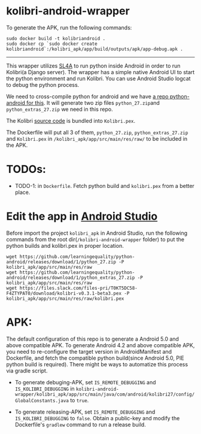 # kolibri-android-wrapper

To generate the APK, run the following commands:

```
sudo docker build -t kolibriandroid .
sudo docker cp `sudo docker create kolibriandroid`:/kolibri_apk/app/build/outputs/apk/app-debug.apk .
```

---

This wrapper utilizes [SL4A](https://github.com/damonkohler/sl4a) to run python inside Android in order to run Kolibri(a Django server). The wrapper has a simple native Android UI to start the python environment and run Kolibri. You can use Android Studio logcat to debug the python process.

We need to cross-compile python for android and we have [a repo python-android for this](https://github.com/learningequality/python-android). It will generate two zip files `python_27.zip`and `python_extras_27.zip` we need in this repo.

The Kolibri [source code](https://github.com/learningequality/kolibri) is bundled into `Kolibri.pex`.

The Dockerfile will put all 3 of them, `python_27.zip`, `python_extras_27.zip` and `Kolibri.pex` in `/kolibri_apk/app/src/main/res/raw/` to be included in the APK.

# TODOs:

* TODO-1: in `Dockerfile`. Fetch python build and `kolibri.pex` from a better place.

# Edit the app in [Android Studio](https://developer.android.com/studio/index.html)
Before import the project `kolibri_apk` in Android Studio, run the following commands from the root dir(`/kolibri-android-wrapper` folder) to put the python builds and kolibri.pex in proper location.
```
wget https://github.com/learningequality/python-android/releases/download/1/python_27.zip -P kolibri_apk/app/src/main/res/raw
wget https://github.com/learningequality/python-android/releases/download/1/python_extras_27.zip -P kolibri_apk/app/src/main/res/raw
wget https://files.slack.com/files-pri/T0KT5DC58-F4ZTYPAT0/download/kolibri-v0.3.1-beta3.pex -P kolibri_apk/app/src/main/res/raw/kolibri.pex
``` 

# APK:

The default configuration of this repo is to generate a Android 5.0 and above compatible APK. To generate Android 4.2 and above compatible APK, you need to re-configure the target version in AndroidManifest and Dockerfile, and fetch the compatible python build(since Android 5.0, PIE python build is required). There might be ways to automatize this process via gradle script.

* To generate debuging-APK, set `IS_REMOTE_DEBUGGING` and `IS_KOLIBRI_DEBUGGING` in `kolibri-android-wrapper/kolibri_apk/app/src/main/java/com/android/kolibri27/config/GlobalConstants.java` to `true`.

* To generate releasing-APK, set `IS_REMOTE_DEBUGGING` and `IS_KOLIBRI_DEBUGGING` to `false`. Obtain a public-key and modify the Dockerfile's `gradlew` command to run a release build.